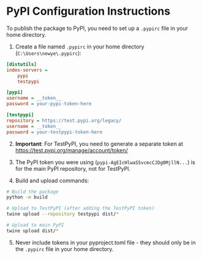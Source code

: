 # PyPI Configuration Instructions

To publish the package to PyPI, you need to set up a `.pypirc` file in your home directory.

1. Create a file named `.pypirc` in your home directory (`C:\Users\newye\.pypirc`):

```ini
[distutils]
index-servers =
    pypi
    testpypi

[pypi]
username = __token__
password = your-pypi-token-here

[testpypi]
repository = https://test.pypi.org/legacy/
username = __token__
password = your-testpypi-token-here
```

2. **Important**: For TestPyPI, you need to generate a separate token at https://test.pypi.org/manage/account/token/

3. The PyPI token you were using (`pypi-AgEIcHlwaS5vcmcCJDg0MjllN...`) is for the main PyPI repository, not for TestPyPI.

4. Build and upload commands:

```bash
# Build the package
python -m build

# Upload to TestPyPI (after adding the TestPyPI token)
twine upload --repository testpypi dist/*

# Upload to main PyPI
twine upload dist/*
```

5. Never include tokens in your pyproject.toml file - they should only be in the `.pypirc` file in your home directory. 